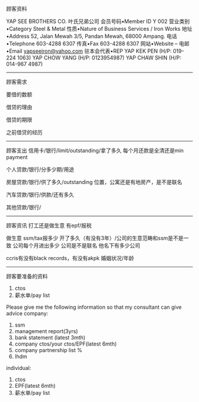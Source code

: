 顾客资料

YAP SEE BROTHERS CO. 叶氏兄弟公司
会员号码•Member ID
Y 002
营业类别•Category
Steel & Metal
性质•Nature of Business
Services / Iron Works
地址•Address
52, Jalan Mewah 3/5, Pandan Mewah,
68000 Ampang.
电话•Telephone
603-4288 6307
传真•Fax
603-4288 6307
网站•Website
–
电邮•Email
yapseeiron@yahoo.com
驻本会代表•REP
YAP KEK PEN (H/P: 019-224 1063)
YAP CHOW YANG (H/P: 0123954987)
YAP CHAW SHIN (H/P: 014-967 4987)

-----------------
顾客需求


要借的数额

借贷的理由

借贷的期限

之前借贷的经历


--------------
顾客支出
信用卡/银行/limit/outstanding/拿了多久
每个月还款是全清还是min payment

个人贷款/银行/分多少期/用途

房屋贷款/银行/供了多久/outstanding
位置，公寓还是有地房产，是不是联名

汽车贷款/银行/供款/还有多久

其他贷款/银行/

-----------
顾客资讯
打工还是做生意
有epf/报税

做生意 ssm/tax报多少
开了多久（有没有3年）/公司的生意范畴和ssm是不是一致
公司每个月进出多少
公司是不是联名
他名下有多少公司

ccris有没有black records，有没有akpk
婚姻状况/年龄

-------
顾客要准备的资料
1. ctos
2. 薪水单/pay list

Please give me the following information so that my consultant can give advice
company:
1. ssm
2. management report(3yrs)
3. bank statement (latest 3mth)
4. company ctos/your ctos/EPF(latest 6mth)
5. company partnership list %
6. lhdm

 individual:
 1. ctos
 2. EPF(latest 6mth)
 3. 薪水单/pay list
 




